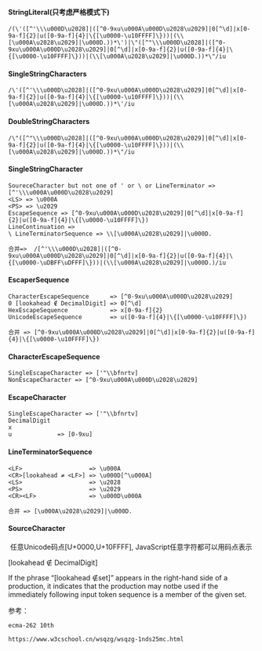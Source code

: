 #### StringLiteral(只考虑严格模式下)

```
/(\'([^'\\\u000D\u2028]|([^0-9xu\u000A\u000D\u2028\u2029]|0[^\d]|x[0-9a-f]{2}|u([0-9a-f]{4}|\{[\u0000-\u10FFFF]\}))|(\\[\u000A\u2028\u2029]|\u000D.))*\')|\"([^"\\\u000D\u2028]|([^0-9xu\u000A\u000D\u2028\u2029]|0[^\d]|x[0-9a-f]{2}|u([0-9a-f]{4}|\{[\u0000-\u10FFFF]\}))|(\\[\u000A\u2028\u2029]|\u000D.))*\"/iu
```



#### SingleStringCharacters

```
/\'([^'\\\u000D\u2028]|([^0-9xu\u000A\u000D\u2028\u2029]|0[^\d]|x[0-9a-f]{2}|u([0-9a-f]{4}|\{[\u0000-\u10FFFF]\}))|(\\[\u000A\u2028\u2029]|\u000D.))*\'/iu
```

#### DoubleStringCharacters

```
/\"([^"\\\u000D\u2028]|([^0-9xu\u000A\u000D\u2028\u2029]|0[^\d]|x[0-9a-f]{2}|u([0-9a-f]{4}|\{[\u0000-\u10FFFF]\}))|(\\[\u000A\u2028\u2029]|\u000D.))*\"/iu
```



#### SingleStringCharacter

```
SoureceCharacter but not one of ' or \ or LineTerminator =>[^'\\\u000A\u000D\u2028\u2029]
<LS> => \u000A
<PS> => \u2029
EscapeSequence => [^0-9xu\u000A\u000D\u2028\u2029]|0[^\d]|x[0-9a-f]{2}|u([0-9a-f]{4}|\{[\u0000-\u10FFFF]\})
LineContinuation =>
\ LineTerminatorSequence => \\[\u000A\u2028\u2029]|\u000D.

合并=>  /[^'\\\u000D\u2028]|([^0-9xu\u000A\u000D\u2028\u2029]|0[^\d]|x[0-9a-f]{2}|u([0-9a-f]{4}|\{[\u0000-\uDBFF\uDFFF]\}))|(\\[\u000A\u2028\u2029]|\u000D.)/iu
```

#### EscaperSequence

```
CharacterEscapeSequence      => [^0-9xu\u000A\u000D\u2028\u2029]
0 [lookahead ∉ DecimalDigit] => 0[^\d]
HexEscapeSequence            => x[0-9a-f]{2}
UnicodeEscapeSequence        => u([0-9a-f]{4}|\{[\u0000-\u10FFFF]\})

合并 => [^0-9xu\u000A\u000D\u2028\u2029]|0[^\d]|x[0-9a-f]{2}|u([0-9a-f]{4}|\{[\u0000-\u10FFFF]\})
```

####     CharacterEscapeSequence

```
SingleEscapeCharacter => ['"\\bfnrtv]
NonEscapeCharacter => [^0-9xu\u000A\u000D\u2028\u2029]
```

#### EscapeCharacter

```
SingleEscapeCharacter => ['"\\bfnrtv]
DecimalDigit
x
u             => [0-9xu]
```

#### LineTerminatorSequence

```
<LF>                   => \u000A
<CR>[lookahead ≠ <LF>] => \u000D[^\u000A]
<LS>                   => \u2028
<PS>                   => \u2029
<CR><LF>               => \u000D\u000A

合并 => [\u000A\u2028\u2029]|\u000D.
```


#### SourceCharacter

​	任意Unicode码点[U+0000,U+10FFFF], JavaScript任意字符都可以用码点表示

[lookahead ∉ DecimalDigit]

If the phrase “[lookahead ∉set]” appears in the right-hand side of a production, it indicates that the production may notbe used if the immediately following input token sequence is a member of the given set.



参考：

	ecma-262 10th
	
	https://www.w3cschool.cn/wsqzg/wsqzg-1nds25mc.html
